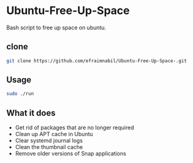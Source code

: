 # Ubuntu-Free-Up-Space
Bash script to free up space on ubuntu.

## clone
```bash
git clone https://github.com/efraimnabil/Ubuntu-Free-Up-Space-.git
```

## Usage
```bash
sudo ./run
```

## What it does
- Get rid of packages that are no longer required
- Clean up APT cache in Ubuntu
- Clear systemd journal logs
- Clean the thumbnail cache
- Remove older versions of Snap applications
